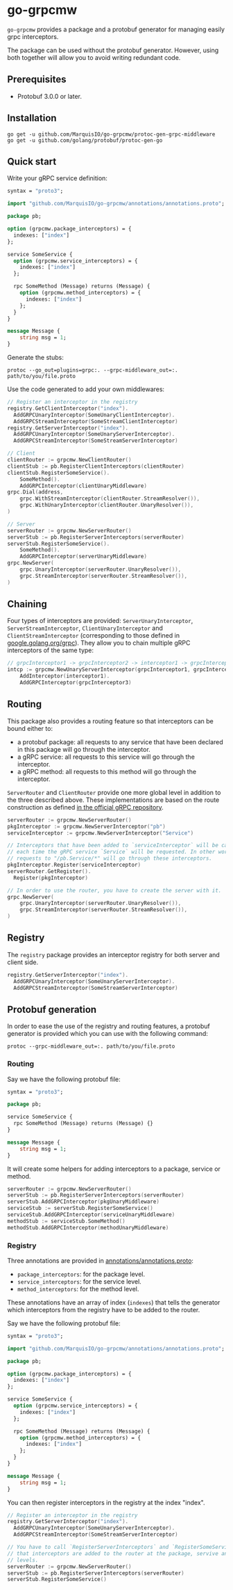 # go-grpcmw

`go-grpcmw` provides a package and a protobuf generator for managing easily
grpc interceptors.

The package can be used without the protobuf generator. However, using both
together will allow you to avoid writing redundant code.

## Prerequisites

* Protobuf 3.0.0 or later.

## Installation

```shell
go get -u github.com/MarquisIO/go-grpcmw/protoc-gen-grpc-middleware
go get -u github.com/golang/protobuf/protoc-gen-go
```

## Quick start

Write your gRPC service definition:

```protobuf
syntax = "proto3";

import "github.com/MarquisIO/go-grpcmw/annotations/annotations.proto";

package pb;

option (grpcmw.package_interceptors) = {
  indexes: ["index"]
};

service SomeService {
  option (grpcmw.service_interceptors) = {
    indexes: ["index"]
  };

  rpc SomeMethod (Message) returns (Message) {
    option (grpcmw.method_interceptors) = {
      indexes: ["index"]
    };
  }
}

message Message {
	string msg = 1;
}
```

Generate the stubs:

```shell
protoc --go_out=plugins=grpc:. --grpc-middleware_out=:. path/to/you/file.proto
```

Use the code generated to add your own middlewares:

```go
// Register an interceptor in the registry
registry.GetClientInterceptor("index").
  AddGRPCUnaryInterceptor(SomeUnaryClientInterceptor).
  AddGRPCStreamInterceptor(SomeStreamClientInterceptor)
registry.GetServerInterceptor("index").
  AddGRPCUnaryInterceptor(SomeUnaryServerInterceptor).
  AddGRPCStreamInterceptor(SomeStreamServerInterceptor)

// Client
clientRouter := grpcmw.NewClientRouter()
clientStub := pb.RegisterClientInterceptors(clientRouter)
clientStub.RegisterSomeService().
	SomeMethod().
	AddGRPCInterceptor(clientUnaryMiddleware)
grpc.Dial(address,
	grpc.WithStreamInterceptor(clientRouter.StreamResolver()),
	grpc.WithUnaryInterceptor(clientRouter.UnaryResolver()),
)

// Server
serverRouter := grpcmw.NewServerRouter()
serverStub := pb.RegisterServerInterceptors(serverRouter)
serverStub.RegisterSomeService().
	SomeMethod().
	AddGRPCInterceptor(serverUnaryMiddleware)
grpc.NewServer(
	grpc.UnaryInterceptor(serverRouter.UnaryResolver()),
	grpc.StreamInterceptor(serverRouter.StreamResolver()),
)
```

## Chaining

Four types of interceptors are provided: `ServerUnaryInterceptor`,
`ServerStreamInterceptor`, `ClientUnaryInterceptor` and
`ClientStreamInterceptor` (corresponding to those defined in
[google.golang.org/grpc](https://godoc.org/google.golang.org/grpc)). They allow
you to chain multiple gRPC interceptors of the same type:

```go
// grpcInterceptor1 -> grpcInterceptor2 -> interceptor1 -> grpcInterceptor3
intcp := grpcmw.NewUnaryServerInterceptor(grpcInterceptor1, grpcInterceptor2).
	AddInterceptor(interceptor1).
	AddGRPCInterceptor(grpcInterceptor3)
```

## Routing

This package also provides a routing feature so that interceptors can be bound
either to:
* a protobuf package: all requests to any service that have been declared in
this package will go through the interceptor.
* a gRPC service: all requests to this service will go through the interceptor.
* a gRPC method: all requests to this method will go through the interceptor.

`ServerRouter` and `ClientRouter` provide one more global level in addition to
the three described above.
These implementations are based on the route construction as defined
[in the official gRPC repository](https://github.com/grpc/grpc/blob/master/doc/PROTOCOL-HTTP2.md).

```go
serverRouter := grpcmw.NewServerRouter()
pkgInterceptor := grpcmw.NewServerInterceptor("pb")
serviceInterceptor := grpcmw.NewServerInterceptor("Service")

// Interceptors that have been added to `serviceInterceptor` will be called
// each time the gRPC service `Service` will be requested. In other words, all
// requests to "/pb.Service/*" will go through these interceptors.
pkgInterceptor.Register(serviceInterceptor)
serverRouter.GetRegister().
  Register(pkgInterceptor)

// In order to use the router, you have to create the server with it.
grpc.NewServer(
	grpc.UnaryInterceptor(serverRouter.UnaryResolver()),
	grpc.StreamInterceptor(serverRouter.StreamResolver()),
)
```

## Registry

The `registry` package provides an interceptor registry for both server and
client side.

```go
registry.GetServerInterceptor("index").
  AddGRPCUnaryInterceptor(SomeUnaryServerInterceptor).
  AddGRPCStreamInterceptor(SomeStreamServerInterceptor)
```

## Protobuf generation

In order to ease the use of the registry and routing features, a protobuf
generator is provided which you can use with the following command:

```shell
protoc --grpc-middleware_out=:. path/to/you/file.proto
```

### Routing

Say we have the following protobuf file:

```protobuf
syntax = "proto3";

package pb;

service SomeService {
  rpc SomeMethod (Message) returns (Message) {}
}

message Message {
	string msg = 1;
}
```

It will create some helpers for adding interceptors to a package, service or
method.

```go
serverRouter := grpcmw.NewServerRouter()
serverStub := pb.RegisterServerInterceptors(serverRouter)
serverStub.AddGRPCInterceptor(pkgUnaryMiddleware)
serviceStub := serverStub.RegisterSomeService()
serviceStub.AddGRPCInterceptor(serviceUnaryMiddleware)
methodStub := serviceStub.SomeMethod()
methodStub.AddGRPCInterceptor(methodUnaryMiddleware)
```

### Registry

Three annotations are provided in
[annotations/annotations.proto](./annotations/annotations.proto):
* `package_interceptors`: for the package level.
* `service_interceptors`: for the service level.
* `method_interceptors`: for the method level.

These annotations have an array of index (`indexes`) that tells the generator
which interceptors from the registry have to be added to the router.

Say we have the following protobuf file:

```protobuf
syntax = "proto3";

import "github.com/MarquisIO/go-grpcmw/annotations/annotations.proto";

package pb;

option (grpcmw.package_interceptors) = {
  indexes: ["index"]
};

service SomeService {
  option (grpcmw.service_interceptors) = {
    indexes: ["index"]
  };

  rpc SomeMethod (Message) returns (Message) {
    option (grpcmw.method_interceptors) = {
      indexes: ["index"]
    };
  }
}

message Message {
	string msg = 1;
}
```

You can then register interceptors in the registry at the index "index".

```go
// Register an interceptor in the registry
registry.GetServerInterceptor("index").
  AddGRPCUnaryInterceptor(SomeUnaryServerInterceptor).
  AddGRPCStreamInterceptor(SomeStreamServerInterceptor)

// You have to call `RegisterServerInterceptors` and `RegisterSomeService` so
// that interceptors are added to the router at the package, servive and method
// levels.
serverRouter := grpcmw.NewServerRouter()
serverStub := pb.RegisterServerInterceptors(serverRouter)
serverStub.RegisterSomeService()
```
